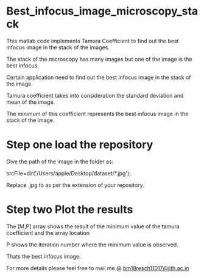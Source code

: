 # Best_infocus_image_microscopy_stack

This matlab code implements Tamura Coefficient to find out the best infocus image in the stack of the images.

The stack of the microscopy has many images but one of the image is the best infocus.

Certain application need to find out the best infocus image in the stack of the image.

Tamura coefficient takes into consideration the standard deviation and mean of the image.

The minimum of this coefficient represents the best infocus image in the stack of the image.

# Step one load the repository

Give the path of the image in the folder as:

srcFile=dir('/Users/apple/Desktop/dataset/*.jpg');

Replace .jpg to as per the extension of your repository.

# Step two Plot the results

The [M,P] array shows the result of the minimum value of the tamura coefficient and the array location

P shows the iteration number where the minimum value is observed.

Thats the best infocus image.

For more details please feel free to mail me @ bm18resch11017@iith.ac.in



